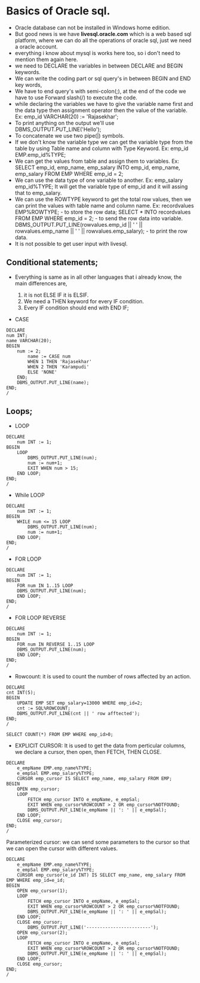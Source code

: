 # Basics of Oracle sql.
- Oracle database can not be installed in Windows home edition.
- But good news is we have __livesql.oracle.com__ which is a web based sql platform, where we can do all the operations of oracle sql, just we need a oracle account.
- everything i know about mysql is works here too, so i don't need to mention them again here.
- we need to DECLARE the variables in between DECLARE and BEGIN keywords.
- We can write the coding part or sql query's in between BEGIN and END key words,
- We have to end query's with semi-colon(;), at the end of the code we have to use Forward slash(/) to execute the code.
- while declaring the variables we have to give the variable name first and the data type then assignment operator then the value of the variable.
    Ex: emp_id VARCHAR(20) := 'Rajasekhar';
- To print anything on the output we'll use DBMS_OUTPUT.PUT_LINE('Hello');
- To concatenate we use two pipe(|) symbols.
- If we don't know the variable type we can get the variable type from the table by using Table name and column with Type Keyword.
    Ex: emp_id EMP.emp_id%TYPE;
- We can get the values from table and assign them to variables.
    Ex: SELECT emp_id, emp_name, emp_salary INTO emp_id, emp_name, emp_salary FROM EMP WHERE emp_id = 2;
- We can use the data type of one variable to another.
    Ex: emp_salary emp_id%TYPE;
    It will get the variable type of emp_id and it will assing that to emp_salary.
- We can use the ROWTYPE keyword to get the total row values, then we can print the values with table name and column name.
    Ex: recordvalues EMP%ROWTYPE; - to store the row data;
    SELECT * INTO recordvalues FROM EMP WHERE emp_id = 2; - to send the row data into variable.
    DBMS_OUTPUT.PUT_LINE(rowvalues.emp_id || ' ' || rowvalues.emp_name || ' ' || rowvalues.emp_salary); - to print the row data.
- It is not possible to get user input with livesql.

## Conditional statements;
- Everything is same as in all other languages that i already know, the main differences are,
    1. it is not ELSE IF it is ELSIF.
    2. We need a THEN keyword for every IF condition.
    3. Every IF condition should end with END IF;

- CASE
```
DECLARE
num INT;
name VARCHAR(20);
BEGIN
    num := 2;
        name := CASE num
        WHEN 1 THEN 'Rajasekhar'
        WHEN 2 THEN 'Karampudi'
        ELSE 'NONE'
    END;
    DBMS_OUTPUT.PUT_LINE(name);
END;
/
```
## Loops;
- LOOP
```
DECLARE
    num INT := 1;
BEGIN
    LOOP
        DBMS_OUTPUT.PUT_LINE(num);
        num := num+1;
        EXIT WHEN num > 15;
    END LOOP;
END;
/
```
- While LOOP
```
DECLARE
    num INT := 1;
BEGIN
    WHILE num <= 15 LOOP
        DBMS_OUTPUT.PUT_LINE(num);
        num := num+1;
    END LOOP;
END;
/
```
- FOR LOOP
```
DECLARE
    num INT := 1;
BEGIN
    FOR num IN 1..15 LOOP
    DBMS_OUTPUT.PUT_LINE(num);
    END LOOP;
END;
/
```
- FOR LOOP REVERSE
```
DECLARE
    num INT := 1;
BEGIN
    FOR num IN REVERSE 1..15 LOOP
    DBMS_OUTPUT.PUT_LINE(num);
    END LOOP;
END;
/
```
- Rowcount: it is used to count the number of rows affected by an action.
```
DECLARE
cnt INT(5);
BEGIN
    UPDATE EMP SET emp_salary=13000 WHERE emp_id=2;
    cnt := SQL%ROWCOUNT;
    DBMS_OUTPUT.PUT_LINE(cnt || ' row afftected');
END;
/

SELECT COUNT(*) FROM EMP WHERE emp_id>0;
```
- EXPLICIT CURSOR: It is used to get the data from perticular columns, we declare a cursor, then open, then FETCH, THEN CLOSE.
```
DECLARE
    e_empName EMP.emp_name%TYPE;
    e_empSal EMP.emp_salary%TYPE;
    CURSOR emp_cursor IS SELECT emp_name, emp_salary FROM EMP;
BEGIN
    OPEN emp_cursor;
    LOOP
        FETCH emp_cursor INTO e_empName, e_empSal;
        EXIT WHEN emp_cursor%ROWCOUNT > 2 OR emp_cursor%NOTFOUND;
        DBMS_OUTPUT.PUT_LINE(e_empName || ': ' || e_empSal);
    END LOOP;
    CLOSE emp_cursor;
END;
/
```
Parameterized cursor: we can send some parameters to the cursor so that we can open the cursor with different values.
```
DECLARE
    e_empName EMP.emp_name%TYPE;
    e_empSal EMP.emp_salary%TYPE;
    CURSOR emp_cursor(e_id INT) IS SELECT emp_name, emp_salary FROM EMP WHERE emp_id=e_id;
BEGIN
    OPEN emp_cursor(1);
    LOOP
        FETCH emp_cursor INTO e_empName, e_empSal;
        EXIT WHEN emp_cursor%ROWCOUNT > 2 OR emp_cursor%NOTFOUND;
        DBMS_OUTPUT.PUT_LINE(e_empName || ': ' || e_empSal);
    END LOOP;
    CLOSE emp_cursor;
        DBMS_OUTPUT.PUT_LINE('------------------------');
    OPEN emp_cursor(2);
    LOOP
        FETCH emp_cursor INTO e_empName, e_empSal;
        EXIT WHEN emp_cursor%ROWCOUNT > 2 OR emp_cursor%NOTFOUND;
        DBMS_OUTPUT.PUT_LINE(e_empName || ': ' || e_empSal);
    END LOOP;
    CLOSE emp_cursor;    
END;
/
```
